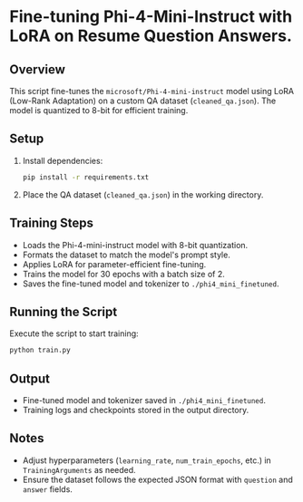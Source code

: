 # Fine-tuning Phi-4-Mini-Instruct with LoRA on Resume Question Answers.

## Overview
This script fine-tunes the `microsoft/Phi-4-mini-instruct` model using LoRA (Low-Rank Adaptation) on a custom QA dataset (`cleaned_qa.json`). The model is quantized to 8-bit for efficient training.

## Setup
1. Install dependencies:
   ```bash
   pip install -r requirements.txt
   ```
2. Place the QA dataset (`cleaned_qa.json`) in the working directory.

## Training Steps
- Loads the Phi-4-mini-instruct model with 8-bit quantization.
- Formats the dataset to match the model's prompt style.
- Applies LoRA for parameter-efficient fine-tuning.
- Trains the model for 30 epochs with a batch size of 2.
- Saves the fine-tuned model and tokenizer to `./phi4_mini_finetuned`.

## Running the Script
Execute the script to start training:
```bash
python train.py
```

## Output
- Fine-tuned model and tokenizer saved in `./phi4_mini_finetuned`.
- Training logs and checkpoints stored in the output directory.

## Notes
- Adjust hyperparameters (`learning_rate`, `num_train_epochs`, etc.) in `TrainingArguments` as needed.
- Ensure the dataset follows the expected JSON format with `question` and `answer` fields.